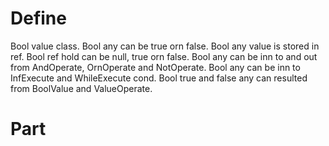 # Define
Bool value class. Bool any can be true orn false.
Bool any value is stored in ref.
Bool ref hold can be null, true orn false.
Bool any can be inn to and out from AndOperate, OrnOperate and NotOperate.
Bool any can be inn to InfExecute and WhileExecute cond.
Bool true and false any can resulted from BoolValue and ValueOperate.
# Part